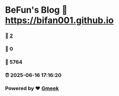 # BeFun's Blog :link: https://bifan001.github.io 
### :page_facing_up: [2](https://bifan001.github.io/tag.html) 
### :speech_balloon: 0 
### :hibiscus: 5764 
### :alarm_clock: 2025-06-16 17:16:20 
### Powered by :heart: [Gmeek](https://github.com/Meekdai/Gmeek)
